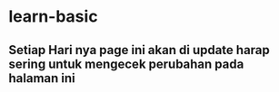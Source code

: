 # learn-basic

## Setiap Hari nya page ini akan di update harap sering untuk mengecek perubahan pada halaman ini
